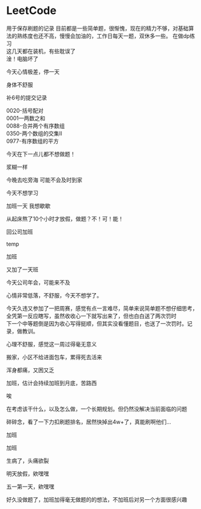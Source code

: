 # LeetCode
用于保存刷题的记录
目前都是一些简单题，很惭愧，现在的精力不够，对基础算法的熟练度也还不高，慢慢会加油的，工作日每天一题，双休多一些。
在做dp练习  
这几天都在装机，有些耽误了  
淦！电脑坏了

今天心情极差，停一天

身体不舒服

补6号的提交记录

0020-括号配对  
0001—两数之和  
0088-合并两个有序数组  
0350-两个数组的交集II  
0977-有序数组的平方  

今天在下一点儿都不想做题！

浆糊一样

今晚去吃旁海 可能不会及时到家

今天不想学习

加班一天 我想歇歇

从起床熬了10个小时才放假，做题？不！可！能！

回公司加班

temp

加班

又加了一天班

今天公司年会，可能来不及

心情非常低落，不舒服，今天不想学了。

今天久违又参加了一把周赛，感觉有点一言难尽，简单来说简单题不想仔细思考，全凭第一反应瞎写，虽然收收心一下就写出来了，但也白白送了两次罚时  
下一个中等题倒是因为收心写得挺顺，但其实没看懂题目，也送了一次罚时。记录，做教训。

心理不舒服，感觉这一周过得毫无意义

搬家，小区不给进面包车，累得死去活来

浑身都痛，又困又乏

加班，估计会持续加班到月底，苦路西

唉

在考虑该干什么，以及怎么做，一个长期规划。但仍然没解决当前面临的问题  

碎碎念，看了一下力扣刷题排名，居然快掉出4w+了，真能刷啊他们...

加班

加班

生病了，头痛欲裂

明天放假，欸嘿嘿

五一第一天，欸嘿嘿


好久没做题了，加班加得毫无做题的的想法，不加班后对另一个方面很感兴趣